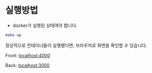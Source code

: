 # 실행방법

- docker가 실행된 상태여야 합니다.

```bash
make up
```

정상적으로 컨테이너들이 실행됐다면, 브라우저로 화면을 확인할 수 있습니다.

Front: [localhost:4000](http://localhost:4000)

Back: [localhost:3000](http://localhost:3000)
